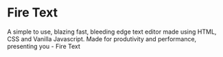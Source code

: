 # Fire Text
A simple to use, blazing fast, bleeding edge text editor made using HTML, CSS and Vanilla Javascript. Made for produtivity and performance, presenting you - Fire Text
